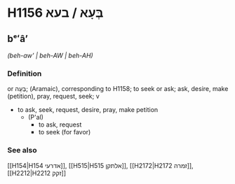 # H1156 בְּעָא / בעא

## bᵉʻâʼ

_(beh-aw' | beh-AW | beh-AH)_

### Definition

or בְּעָה; (Aramaic), corresponding to H1158; to seek or ask; ask, desire, make (petition), pray, request, seek; v

- to ask, seek, request, desire, pray, make petition
  - (P'al)
    - to ask, request
    - to seek (for favor)

### See also

[[H154|H154 אדרעי]], [[H515|H515 אלתקן]], [[H2172|H2172 זמרה]], [[H2212|H2212 זקק]]
